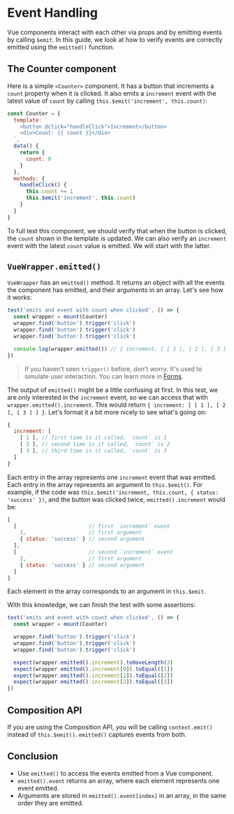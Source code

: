 # Event Handling

Vue components interact with each other via props and by emitting events by calling `$emit`. In this guide, we look at how to verify events are correctly emitted using the `emitted()` function.

## The Counter component

Here is a simple `<Counter>` component. It has a button that increments a `count` property when it is clicked. It also emits a `increment` event with the latest value of `count` by calling `this.$emit('increment', this.count)`:

```js
const Counter = {
  template: `
    <button @click="handleClick">Increment</button>
    <div>Count: {{ count }}</div>
  `,
  data() {
    return {
      count: 0
    }
  },
  methods: {
    handleClick() {
      this.count += 1
      this.$emit('increment', this.count)
    }
  }
}
```

To full test this component, we should verify that when the button is clicked, the `count` shown in the template is updated. We can also verify an `increment` event with the latest `count` value is emitted. We will start with the latter.

## `VueWrapper.emitted()`

`VueWrapper` has an `emitted()` method. It returns an object with all the events the component has emitted, and their arguments in an array. Let's see how it works:

```js
test('emits and event with count when clicked', () => {
  const wrapper = mount(Counter)
  wrapper.find('button').trigger('click')
  wrapper.find('button').trigger('click')
  wrapper.find('button').trigger('click')

  console.log(wrapper.emitted()) // { increment: [ [ 1 ], [ 2 ], [ 3 ] ] }
})
```

> If you haven't seen `trigger()` before, don't worry. It's used to simulate user interaction. You can learn more in [Forms](/guide/forms). 

The output of `emitted()` might be a little confusing at first. In this test, we are only interested in the `increment` event, so we can access that with `wrapper.emitted().increment`. This would return `{ increment: [ [ 1 ], [ 2 ], [ 3 ] ] }`. Let's format it a bit more nicely to see what's going on:

```js
{ 
  increment: [ 
    [ 1 ], // first time is it called, `count` is 1
    [ 2 ], // second time is it called, `count` is 2
    [ 3 ], // third time is it called, `count` is 3
  ] 
}
```

Each entry in the array represents one `increment` event that was emitted. Each entry in the array represents an argument to `this.$emit()`. For example, if the code was `this.$emit('increment, this.count, { status: 'success' })`, and the button was clicked twice, `emitted().increment` would be:

```js
[ 
  [                       // first `increment` event 
    1,                    // first argument
    { status: 'success' } // second argument
  ],
  [                       // second `increment` event 
    2,                    // first argument
    { status: 'success' } // second argument
  ] 
]
```

 Each element in the array corresponds to an argument in `this.$emit`.

With this knowledge, we can finish the test with some assertions:

```js
test('emits and event with count when clicked', () => {
  const wrapper = mount(Counter)

  wrapper.find('button').trigger('click')
  wrapper.find('button').trigger('click')
  wrapper.find('button').trigger('click')

  expect(wrapper.emitted().increment).toHaveLength(3)
  expect(wrapper.emitted().increment[0]).toEqual([1])
  expect(wrapper.emitted().increment[1]).toEqual([2])
  expect(wrapper.emitted().increment[2]).toEqual([3])
})
```

## Composition API

If you are using the Composition API, you will be calling `context.emit()` instead of `this.$emit()`. `emitted()` captures events from both.

## Conclusion

- Use `emitted()` to access the events emitted from a Vue component.
- `emitted().event` returns an array, where each element represents one event emitted.
- Arguments are stored in `emitted().event[index]` in an array, in the same order they are emitted.
